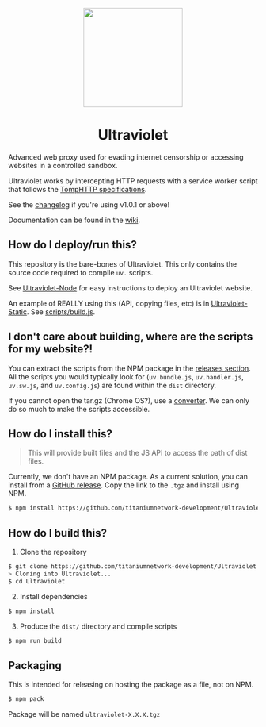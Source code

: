 <p align="center"><img src="https://raw.githubusercontent.com/titaniumnetwork-development/Ultraviolet-Static/main/public/uv.png" height="200"></p>

<h1 align="center">Ultraviolet</h1>

Advanced web proxy used for evading internet censorship or accessing websites in a controlled sandbox.

Ultraviolet works by intercepting HTTP requests with a service worker script that follows the [TompHTTP specifications](https://github.com/tomphttp).

See the [changelog](./CHANGELOG.md) if you're using v1.0.1 or above!

Documentation can be found in the [wiki](https://github.com/titaniumnetwork-development/Ultraviolet/wiki).

## How do I deploy/run this?

This repository is the bare-bones of Ultraviolet. This only contains the source code required to compile `uv.` scripts.

See [Ultraviolet-Node](https://github.com/titaniumnetwork-development/Ultraviolet-Node) for easy instructions to deploy an Ultraviolet website.

An example of REALLY using this (API, copying files, etc) is in [Ultraviolet-Static](https://github.com/titaniumnetwork-development/Ultraviolet-Static). See [scripts/build.js](https://github.com/titaniumnetwork-development/Ultraviolet-Static/blob/main/scripts/build.js).

## I don't care about building, where are the scripts for my website?!

You can extract the scripts from the NPM package in the [releases section](https://github.com/titaniumnetwork-development/Ultraviolet/releases). All the scripts you would typically look for (`uv.bundle.js`, `uv.handler.js`, `uv.sw.js`, and `uv.config.js`) are found within the `dist` directory.

If you cannot open the tar.gz (Chrome OS?), use a [converter](https://cloudconvert.com/tar.gz-to-zip). We can only do so much to make the scripts accessible.

## How do I install this?

> This will provide built files and the JS API to access the path of dist files.

Currently, we don't have an NPM package. As a current solution, you can install from a [GitHub release](https://github.com/titaniumnetwork-development/Ultraviolet/releases). Copy the link to the `.tgz` and install using NPM.

```sh
$ npm install https://github.com/titaniumnetwork-development/Ultraviolet/releases/download/v1.0.1/ultraviolet-1.0.1.tgz
```

## How do I build this?

1. Clone the repository

```sh
$ git clone https://github.com/titaniumnetwork-development/Ultraviolet.git
> Cloning into Ultraviolet...
$ cd Ultraviolet
```

2. Install dependencies

```sh
$ npm install
```

3. Produce the `dist/` directory and compile scripts

```sh
$ npm run build
```

## Packaging

This is intended for releasing on hosting the package as a file, not on NPM.

```sh
$ npm pack
```

Package will be named `ultraviolet-X.X.X.tgz`
